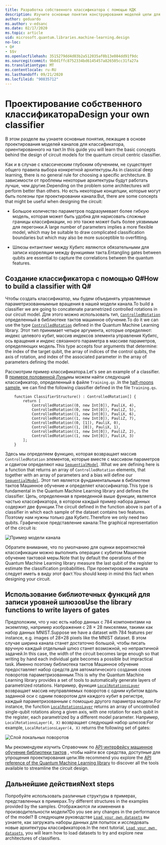```yaml
---
title: Разработка собственного классификатора с помощью КДК
description: Изучите основные понятия конструирования моделей цепи для классификатора, ориентированного на такт.
author: geduardo
ms.author: v-edsanc
ms.date: 02/17/2020
ms.topic: article
uid: microsoft.quantum.libraries.machine-learning.design
no-loc:
- Q#
- $$v
ms.openlocfilehash: 3515279dd4d03b2a512035af0b13e084dd91f9dc
ms.sourcegitcommit: 9b0d1ffc8752334bd6145457a826505cc31fa27a
ms.translationtype: MT
ms.contentlocale: ru-RU
ms.lasthandoff: 09/21/2020
ms.locfileid: "90835712"
---
```

# <a name="design-your-own-classifier"></a><span data-ttu-id="a7439-103">Проектирование собственного классификатора</span><span class="sxs-lookup"><span data-stu-id="a7439-103">Design your own classifier</span></span>

<span data-ttu-id="a7439-104">В этом разделе вы узнаете основные понятия, лежащие в основе проектирования моделей каналов для классификатора, ориентированного на такт.</span><span class="sxs-lookup"><span data-stu-id="a7439-104">In this guide you will learn the basic concepts behind the design of circuit models for the quantum circuit centric classifier.</span></span>

<span data-ttu-id="a7439-105">Как и в случае с классическим глубоким обучением, не существует общего правила выбора конкретной архитектуры.</span><span class="sxs-lookup"><span data-stu-id="a7439-105">As in classical deep learning, there is no general rule for choosing a specific architecture.</span></span> <span data-ttu-id="a7439-106">В зависимости от проблемы некоторые архитектуры будут работать лучше, чем другие.</span><span class="sxs-lookup"><span data-stu-id="a7439-106">Depending on the problem some architectures will perform better than others.</span></span> <span data-ttu-id="a7439-107">Но есть некоторые концепции, которые могут быть полезны при проектировании канала:</span><span class="sxs-lookup"><span data-stu-id="a7439-107">But, there are some concepts that might be useful when designing the circuit:</span></span>

- <span data-ttu-id="a7439-108">Большое количество параметров подразумевает более гибкую модель, которая может быть удобна для нарисовать сложные границы классификации, но это также может быть более уязвимым для перегонки.</span><span class="sxs-lookup"><span data-stu-id="a7439-108">A large number of parameters implies a more flexible model, which may be suitable to draw complicated classification boundaries but which may also be more susceptible to overfitting.</span></span>

- <span data-ttu-id="a7439-109">Шлюзы ентанглинг между Кубитс являются обязательными для записи корреляции между функциями такта.</span><span class="sxs-lookup"><span data-stu-id="a7439-109">Entangling gates between qubits are essential to capture the correlations between the quantum features.</span></span>

## <a name="how-to-build-a-classifier-with-q"></a><span data-ttu-id="a7439-110">Создание классификатора с помощью Q\#</span><span class="sxs-lookup"><span data-stu-id="a7439-110">How to build a classifier with Q\#</span></span>

<span data-ttu-id="a7439-111">Чтобы создать классификатор, мы будем объединять управляемые параметризованнымные вращения в нашей модели канала.</span><span class="sxs-lookup"><span data-stu-id="a7439-111">To build a classifier we are going to concatenate parametrized controlled rotations in our circuit model.</span></span> <span data-ttu-id="a7439-112">Для этого можно использовать тип, [`ControlledRotation`](xref:microsoft.quantum.machinelearning.controlledrotation) определенный в библиотеке тактов машинное обучение.</span><span class="sxs-lookup"><span data-stu-id="a7439-112">To do it we can use the type [`ControlledRotation`](xref:microsoft.quantum.machinelearning.controlledrotation) defined in the Quantum Machine Learning library.</span></span> <span data-ttu-id="a7439-113">Этот тип принимает четыре аргумента, которые определяют: индекс целевого кубит, массив индексов элемента управления Кубитс, ось вращения и индекс связанного параметра в массиве параметров, определяющих модель.</span><span class="sxs-lookup"><span data-stu-id="a7439-113">This type accepts four arguments that determine: the index of the target qubit, the array of indices of the control qubits, the axis of rotation, and index of the associated parameter in the array of parameters defining the model.</span></span>

<span data-ttu-id="a7439-114">Рассмотрим пример классификатора.</span><span class="sxs-lookup"><span data-stu-id="a7439-114">Let's see an example of a classifier.</span></span> <span data-ttu-id="a7439-115">В [примере половинной Луны](https://github.com/microsoft/Quantum/tree/main/samples/machine-learning/half-moons)мы можем найти следующий классификатор, определенный в файле `Training.qs` .</span><span class="sxs-lookup"><span data-stu-id="a7439-115">In the [half-moons sample](https://github.com/microsoft/Quantum/tree/main/samples/machine-learning/half-moons), we can find the following classifier defined in the file `Training.qs`.</span></span>

```qsharp
    function ClassifierStructure() : ControlledRotation[] {
        return [
            ControlledRotation((0, new Int[0]), PauliX, 4),
            ControlledRotation((0, new Int[0]), PauliZ, 5),
            ControlledRotation((1, new Int[0]), PauliX, 6),
            ControlledRotation((1, new Int[0]), PauliZ, 7),
            ControlledRotation((0, [1]), PauliX, 0),
            ControlledRotation((1, [0]), PauliX, 1),
            ControlledRotation((1, new Int[0]), PauliZ, 2),
            ControlledRotation((1, new Int[0]), PauliX, 3)
        ];
    }
 ```

<span data-ttu-id="a7439-116">Здесь мы определяем функцию, которая возвращает массив `ControlledRotation` элементов, которые вместе с массивом параметров и сдвигом определяют наш [`SequentialModel`](xref:microsoft.quantum.machinelearning.sequentialmodel) .</span><span class="sxs-lookup"><span data-stu-id="a7439-116">What we are defining here is a function that returns an array of `ControlledRotation` elements, that together with an array of parameters and a bias will define our [`SequentialModel`](xref:microsoft.quantum.machinelearning.sequentialmodel).</span></span> <span data-ttu-id="a7439-117">Этот тип является фундаментальным в библиотеке тактов Машинное обучение и определяет классификатор.</span><span class="sxs-lookup"><span data-stu-id="a7439-117">This type is fundamental in the Quantum Machine Learning library and defines the classifier.</span></span> <span data-ttu-id="a7439-118">Цепь, определенная в приведенной выше функции, является частью классификатора, в котором каждый пример набора данных содержит две функции.</span><span class="sxs-lookup"><span data-stu-id="a7439-118">The circuit defined in the function above is part of a classifier in which each sample of the dataset contains two features.</span></span> <span data-ttu-id="a7439-119">Поэтому нам нужны только два Кубитс.</span><span class="sxs-lookup"><span data-stu-id="a7439-119">Therefore we only need two qubits.</span></span> <span data-ttu-id="a7439-120">Графическое представление канала:</span><span class="sxs-lookup"><span data-stu-id="a7439-120">The graphical representation of the circuit is:</span></span>

 ![Пример модели канала](~/media/circuit_model_1.PNG)

<span data-ttu-id="a7439-122">Обратите внимание, что по умолчанию для оценки вероятностей классификации можно выполнить операции с кубитом Машинное обучение тактовой меры.</span><span class="sxs-lookup"><span data-stu-id="a7439-122">Note that by default the operations of the Quantum Machine Learning library measure the last qubit of the register to estimate the classification probabilities.</span></span> <span data-ttu-id="a7439-123">При проектировании канала следует иметь в виду этот факт.</span><span class="sxs-lookup"><span data-stu-id="a7439-123">You should keep in mind this fact when designing your circuit.</span></span>

## <a name="use-the-library-functions-to-write-layers-of-gates"></a><span data-ttu-id="a7439-124">Использование библиотечных функций для записи уровней шлюзов</span><span class="sxs-lookup"><span data-stu-id="a7439-124">Use the library functions to write layers of gates</span></span>

<span data-ttu-id="a7439-125">Предположим, что у нас есть набор данных с 784 компонентами на экземпляр, например изображения с 28 × 28 пикселями, такими как набор данных MNIST.</span><span class="sxs-lookup"><span data-stu-id="a7439-125">Suppose we have a dataset with 784 features per instance, e.g. images of 28×28 pixels like the MNIST dataset.</span></span> <span data-ttu-id="a7439-126">В этом случае ширина канала станет достаточно большой, чтобы писать вручную каждый отдельный шлюз станет возможной, но непрактичной задачей.</span><span class="sxs-lookup"><span data-stu-id="a7439-126">In this case, the width of the circuit becomes large enough so that writing by hand each individual gate becomes a possible but impractical task.</span></span> <span data-ttu-id="a7439-127">Именно поэтому библиотека тактов Машинное обучение предоставляет набор средств для автоматического создания слоев поворотов параметризованным.</span><span class="sxs-lookup"><span data-stu-id="a7439-127">This is why the Quantum Machine Learning library provides a set of tools to automatically generate layers of parametrized rotations.</span></span> <span data-ttu-id="a7439-128">Например, функция [`LocalRotationsLayer`](xref:microsoft.quantum.machinelearning.localrotationslayer) возвращает массив неуправляемых поворотов с одним кубитом вдоль заданной оси с одним поворотом для каждого кубит в регистре, каждый параметризованным с помощью другого параметра модели.</span><span class="sxs-lookup"><span data-stu-id="a7439-128">For instance, the function [`LocalRotationsLayer`](xref:microsoft.quantum.machinelearning.localrotationslayer) returns an array of uncontrolled single-qubit rotations along a given axis, with one rotation for each qubit in the register, each parametrized by a different model parameter.</span></span> <span data-ttu-id="a7439-129">Например, `LocalRotationsLayer(4, X)` возвращает следующий набор шлюзов:</span><span class="sxs-lookup"><span data-stu-id="a7439-129">For example, `LocalRotationsLayer(4, X)` returns the following set of gates:</span></span>

 ![Слой локальных поворотов](~/media/local_rotations_layer.PNG)

<span data-ttu-id="a7439-131">Мы рекомендуем изучить Справочник по [API-интерфейсу машинное обучение библиотеки тактов](xref:microsoft.quantum.machinelearning) , чтобы найти все средства, доступные для упрощения проектирования цепи.</span><span class="sxs-lookup"><span data-stu-id="a7439-131">We recommend you explore the [API reference of the Quantum Machine Learning library](xref:microsoft.quantum.machinelearning) to discover all the tools available to streamline the circuit design.</span></span>

## <a name="next-steps"></a><span data-ttu-id="a7439-132">Дальнейшие действия</span><span class="sxs-lookup"><span data-stu-id="a7439-132">Next steps</span></span>

 <span data-ttu-id="a7439-133">Попробуйте использовать различные структуры в примерах, представленных в примерах.</span><span class="sxs-lookup"><span data-stu-id="a7439-133">Try different structures in the examples provided by the samples.</span></span> <span data-ttu-id="a7439-134">Отображаются ли изменения в производительности модели?</span><span class="sxs-lookup"><span data-stu-id="a7439-134">Do you see any changes in the performance of the model?</span></span> <span data-ttu-id="a7439-135">В следующем руководстве [`Load your own datasets`](xref:microsoft.quantum.libraries.machine-learning.load) вы узнаете, как загружать наборы данных для попыток и исследовать новые архитектуры классификаторов.</span><span class="sxs-lookup"><span data-stu-id="a7439-135">In the next tutorial, [`Load your own datasets`](xref:microsoft.quantum.libraries.machine-learning.load), you will learn how to load datasets to try and explore new architectures of classifiers.</span></span>
